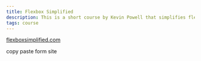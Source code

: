 ```yaml
---
title: Flexbox Simplified
description: This is a short course by Kevin Powell that simplifies flexbox.
tags: course
---
```

<a href="https://flexboxsimplified.com" target="blank">flexboxsimplified.com</a>

copy paste form site